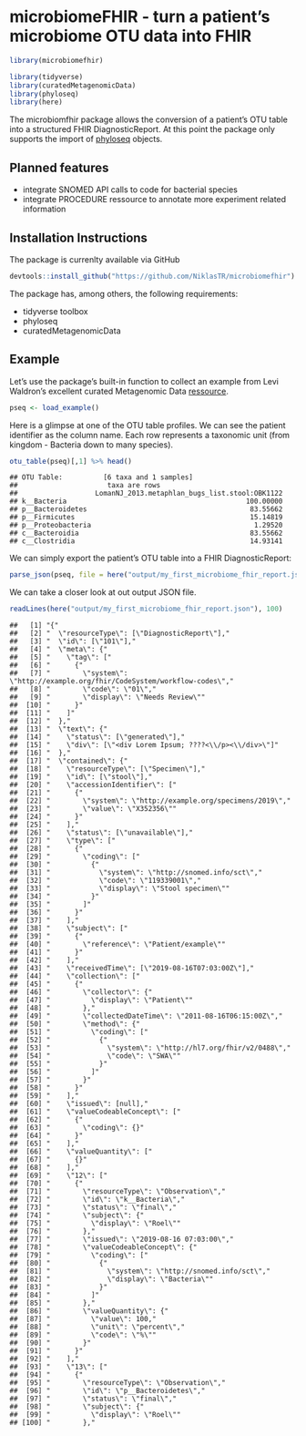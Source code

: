 microbiomeFHIR - turn a patient’s microbiome OTU data into FHIR
==============================================================

``` r
library(microbiomefhir)

library(tidyverse)
library(curatedMetagenomicData)
library(phyloseq)
library(here)
```

The microbiomfhir package allows the conversion of a patient’s OTU table
into a structured FHIR DiagnosticReport. At this point the package only
supports the import of [phyloseq](https://joey711.github.io/phyloseq/)
objects.

Planned features
----------------

-   integrate SNOMED API calls to code for bacterial species
-   integrate PROCEDURE ressource to annotate more experiment related
    information

Installation Instructions
-------------------------

The package is currenlty available via GitHub

``` r
devtools::install_github("https://github.com/NiklasTR/microbiomefhir")
```

The package has, among others, the following requirements:

-   tidyverse toolbox
-   phyloseq
-   curatedMetagenomicData

Example
-------

Let’s use the package’s built-in function to collect an example from
Levi Waldron’s excellent curated Metagenomic Data
[ressource](http://waldronlab.io/curatedMetagenomicData/).

``` r
pseq <- load_example()
```

Here is a glimpse at one of the OTU table profiles. We can see the
patient identifier as the column name. Each row represents a taxonomic
unit (from kingdom - Bacteria down to many species).

``` r
otu_table(pseq)[,1] %>% head()
```

    ## OTU Table:          [6 taxa and 1 samples]
    ##                      taxa are rows
    ##                   LomanNJ_2013.metaphlan_bugs_list.stool:OBK1122
    ## k__Bacteria                                            100.00000
    ## p__Bacteroidetes                                        83.55662
    ## p__Firmicutes                                           15.14819
    ## p__Proteobacteria                                        1.29520
    ## c__Bacteroidia                                          83.55662
    ## c__Clostridia                                           14.93141

We can simply export the patient’s OTU table into a FHIR
DiagnosticReport:

``` r
parse_json(pseq, file = here("output/my_first_microbiome_fhir_report.json"))
```

We can take a closer look at out output JSON file.

``` r
readLines(here("output/my_first_microbiome_fhir_report.json"), 100)
```

    ##   [1] "{"                                                                         
    ##   [2] "  \"resourceType\": [\"DiagnosticReport\"],"                               
    ##   [3] "  \"id\": [\"101\"],"                                                      
    ##   [4] "  \"meta\": {"                                                             
    ##   [5] "    \"tag\": ["                                                            
    ##   [6] "      {"                                                                   
    ##   [7] "        \"system\": \"http://example.org/fhir/CodeSystem/workflow-codes\","
    ##   [8] "        \"code\": \"01\","                                                 
    ##   [9] "        \"display\": \"Needs Review\""                                     
    ##  [10] "      }"                                                                   
    ##  [11] "    ]"                                                                     
    ##  [12] "  },"                                                                      
    ##  [13] "  \"text\": {"                                                             
    ##  [14] "    \"status\": [\"generated\"],"                                          
    ##  [15] "    \"div\": [\"<div Lorem Ipsum; ????<\\/p><\\/div>\"]"                   
    ##  [16] "  },"                                                                      
    ##  [17] "  \"contained\": {"                                                        
    ##  [18] "    \"resourceType\": [\"Specimen\"],"                                     
    ##  [19] "    \"id\": [\"stool\"],"                                                  
    ##  [20] "    \"accessionIdentifier\": ["                                            
    ##  [21] "      {"                                                                   
    ##  [22] "        \"system\": \"http://example.org/specimens/2019\","                
    ##  [23] "        \"value\": \"X352356\""                                            
    ##  [24] "      }"                                                                   
    ##  [25] "    ],"                                                                    
    ##  [26] "    \"status\": [\"unavailable\"],"                                        
    ##  [27] "    \"type\": ["                                                           
    ##  [28] "      {"                                                                   
    ##  [29] "        \"coding\": ["                                                     
    ##  [30] "          {"                                                               
    ##  [31] "            \"system\": \"http://snomed.info/sct\","                       
    ##  [32] "            \"code\": \"119339001\","                                      
    ##  [33] "            \"display\": \"Stool specimen\""                               
    ##  [34] "          }"                                                               
    ##  [35] "        ]"                                                                 
    ##  [36] "      }"                                                                   
    ##  [37] "    ],"                                                                    
    ##  [38] "    \"subject\": ["                                                        
    ##  [39] "      {"                                                                   
    ##  [40] "        \"reference\": \"Patient/example\""                                
    ##  [41] "      }"                                                                   
    ##  [42] "    ],"                                                                    
    ##  [43] "    \"receivedTime\": [\"2019-08-16T07:03:00Z\"],"                         
    ##  [44] "    \"collection\": ["                                                     
    ##  [45] "      {"                                                                   
    ##  [46] "        \"collector\": {"                                                  
    ##  [47] "          \"display\": \"Patient\""                                        
    ##  [48] "        },"                                                                
    ##  [49] "        \"collectedDateTime\": \"2011-08-16T06:15:00Z\","                  
    ##  [50] "        \"method\": {"                                                     
    ##  [51] "          \"coding\": ["                                                   
    ##  [52] "            {"                                                             
    ##  [53] "              \"system\": \"http://hl7.org/fhir/v2/0488\","                
    ##  [54] "              \"code\": \"SWA\""                                           
    ##  [55] "            }"                                                             
    ##  [56] "          ]"                                                               
    ##  [57] "        }"                                                                 
    ##  [58] "      }"                                                                   
    ##  [59] "    ],"                                                                    
    ##  [60] "    \"issued\": [null],"                                                   
    ##  [61] "    \"valueCodeableConcept\": ["                                           
    ##  [62] "      {"                                                                   
    ##  [63] "        \"coding\": {}"                                                    
    ##  [64] "      }"                                                                   
    ##  [65] "    ],"                                                                    
    ##  [66] "    \"valueQuantity\": ["                                                  
    ##  [67] "      {}"                                                                  
    ##  [68] "    ],"                                                                    
    ##  [69] "    \"12\": ["                                                             
    ##  [70] "      {"                                                                   
    ##  [71] "        \"resourceType\": \"Observation\","                                
    ##  [72] "        \"id\": \"k__Bacteria\","                                          
    ##  [73] "        \"status\": \"final\","                                            
    ##  [74] "        \"subject\": {"                                                    
    ##  [75] "          \"display\": \"Roel\""                                           
    ##  [76] "        },"                                                                
    ##  [77] "        \"issued\": \"2019-08-16 07:03:00\","                              
    ##  [78] "        \"valueCodeableConcept\": {"                                       
    ##  [79] "          \"coding\": ["                                                   
    ##  [80] "            {"                                                             
    ##  [81] "              \"system\": \"http://snomed.info/sct\","                     
    ##  [82] "              \"display\": \"Bacteria\""                                   
    ##  [83] "            }"                                                             
    ##  [84] "          ]"                                                               
    ##  [85] "        },"                                                                
    ##  [86] "        \"valueQuantity\": {"                                              
    ##  [87] "          \"value\": 100,"                                                 
    ##  [88] "          \"unit\": \"percent\","                                          
    ##  [89] "          \"code\": \"%\""                                                 
    ##  [90] "        }"                                                                 
    ##  [91] "      }"                                                                   
    ##  [92] "    ],"                                                                    
    ##  [93] "    \"13\": ["                                                             
    ##  [94] "      {"                                                                   
    ##  [95] "        \"resourceType\": \"Observation\","                                
    ##  [96] "        \"id\": \"p__Bacteroidetes\","                                     
    ##  [97] "        \"status\": \"final\","                                            
    ##  [98] "        \"subject\": {"                                                    
    ##  [99] "          \"display\": \"Roel\""                                           
    ## [100] "        },"
